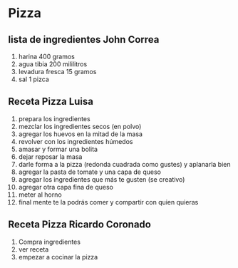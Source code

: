 # Pizza
## lista de ingredientes John Correa
1. harina  400 gramos
2. agua tibia 200 mililitros
3. levadura fresca 15 gramos
4. sal 1 pizca

## Receta Pizza Luisa 

1. prepara los ingredientes 
2. mezclar los ingredientes secos (en polvo)
3. agregar los huevos en la mitad de la masa 
4. revolver con los ingredientes húmedos 
5. amasar y formar una bolita
6. dejar reposar la masa
7. darle forma a la pizza (redonda cuadrada como gustes) y aplanarla bien 
8. agregar la pasta de tomate y una capa de queso
9. agregar los ingredientes que más te gusten (se creativo)
10. agregar otra capa fina de queso 
11. meter al horno
12. final mente te la podrás comer y compartir con quien quieras 

## Receta Pizza Ricardo Coronado
1. Compra ingredientes
2. ver receta
3. empezar a cocinar la pizza